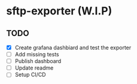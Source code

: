 # sftp-exporter (W.I.P)

## TODO

- [x] Create grafana dashbiard and test the exporter
- [ ] Add missing tests
- [ ] Publish dashboard
- [ ] Update readme
- [ ] Setup CI/CD
